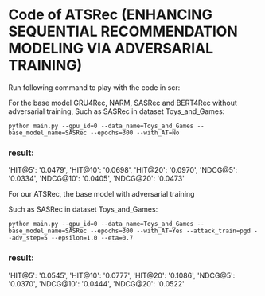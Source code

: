 # Code of ATSRec (ENHANCING SEQUENTIAL RECOMMENDATION MODELING VIA ADVERSARIAL TRAINING)

Run following command to play with the code in scr:

For the base model GRU4Rec, NARM, SASRec and BERT4Rec without adversarial training, Such as SASRec in dataset Toys_and_Games:
```
python main.py --gpu_id=0 --data_name=Toys_and_Games --base_model_name=SASRec --epochs=300 --with_AT=No 
```
### result:
'HIT@5': '0.0479', 'HIT@10': '0.0698', 'HIT@20': '0.0970', 'NDCG@5': '0.0334', 'NDCG@10': '0.0405', 'NDCG@20': '0.0473'


For our ATSRec, the base model with adversarial training

Such as SASRec in dataset Toys_and_Games:
```
python main.py --gpu_id=0 --data_name=Toys_and_Games --base_model_name=SASRec --epochs=300 --with_AT=Yes --attack_train=pgd --adv_step=5 --epsilon=1.0 --eta=0.7
```
### result:
'HIT@5': '0.0545', 'HIT@10': '0.0777', 'HIT@20': '0.1086', 'NDCG@5': '0.0370', 'NDCG@10': '0.0444', 'NDCG@20': '0.0522'
